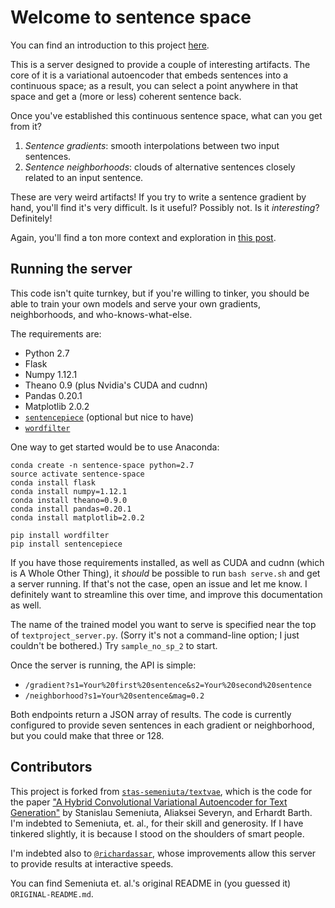 # Welcome to sentence space

You can find an introduction to this project [here](https://www.robinsloan.com/notes/voyages-in-sentence-space).

This is a server designed to provide a couple of interesting artifacts. The core of it is a variational autoencoder that embeds sentences into a continuous space; as a result, you can select a point anywhere in that space and get a (more or less) coherent sentence back.

Once you've established this continuous sentence space, what can you get from it?

1. *Sentence gradients*: smooth interpolations between two input sentences.
2. *Sentence neighborhoods*: clouds of alternative sentences closely related to an input sentence.

These are very weird artifacts! If you try to write a sentence gradient by hand, you'll find it's very difficult. Is it useful? Possibly not. Is it _interesting_? Definitely!

Again, you'll find a ton more context and exploration in [this post](https://www.robinsloan.com/voyages-in-sentence-space).

## Running the server

This code isn't quite turnkey, but if you're willing to tinker, you should be able to train your own models and serve your own gradients, neighborhoods, and who-knows-what-else.

The requirements are:

* Python 2.7
* Flask
* Numpy 1.12.1
* Theano 0.9 (plus Nvidia's CUDA and cudnn)
* Pandas 0.20.1
* Matplotlib 2.0.2
* [`sentencepiece`](https://github.com/google/sentencepiece) (optional but nice to have)
* [`wordfilter`](https://github.com/dariusk/wordfilter)

One way to get started would be to use Anaconda:

```
conda create -n sentence-space python=2.7
source activate sentence-space
conda install flask
conda install numpy=1.12.1
conda install theano=0.9.0
conda install pandas=0.20.1
conda install matplotlib=2.0.2

pip install wordfilter
pip install sentencepiece
```

If you have those requirements installed, as well as CUDA and cudnn (which is A Whole Other Thing), it _should_ be possible to run `bash serve.sh` and get a server running. If that's not the case, open an issue and let me know. I definitely want to streamline this over time, and improve this documentation as well.

The name of the trained model you want to serve is specified near the top of `textproject_server.py`. (Sorry it's not a command-line option; I just couldn't be bothered.) Try `sample_no_sp_2` to start.

Once the server is running, the API is simple:

* `/gradient?s1=Your%20first%20sentence&s2=Your%20second%20sentence`
* `/neighborhood?s1=Your%20sentence&mag=0.2`

Both endpoints return a JSON array of results. The code is currently configured to provide seven sentences in each gradient or neighborhood, but you could make that three or 128.

## Contributors

This project is forked from [`stas-semeniuta/textvae`](https://github.com/stas-semeniuta/textvae), which is the code for the paper ["A Hybrid Convolutional Variational Autoencoder for Text Generation"](https://arxiv.org/abs/1702.02390) by Stanislau Semeniuta, Aliaksei Severyn, and Erhardt Barth. I'm indebted to Semeniuta, et. al., for their skill and generosity. If I have tinkered slightly, it is because I stood on the shoulders of smart people.

I'm indebted also to [`@richardassar`](https://github.com/richardassar), whose improvements allow this server to provide results at interactive speeds.

You can find Semeniuta et. al.'s original README in (you guessed it) `ORIGINAL-README.md`.
